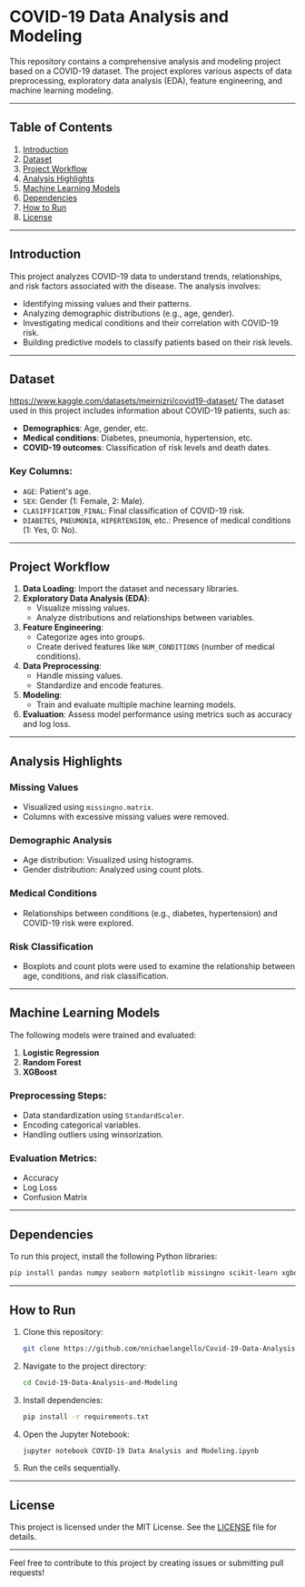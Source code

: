 # COVID-19 Data Analysis and Modeling

This repository contains a comprehensive analysis and modeling project based on a COVID-19 dataset. The project explores various aspects of data preprocessing, exploratory data analysis (EDA), feature engineering, and machine learning modeling.

---

## Table of Contents

1. [Introduction](#introduction)
2. [Dataset](#dataset)
3. [Project Workflow](#project-workflow)
4. [Analysis Highlights](#analysis-highlights)
5. [Machine Learning Models](#machine-learning-models)
6. [Dependencies](#dependencies)
7. [How to Run](#how-to-run)
8. [License](#license)

---

## Introduction

This project analyzes COVID-19 data to understand trends, relationships, and risk factors associated with the disease. The analysis involves:

- Identifying missing values and their patterns.
- Analyzing demographic distributions (e.g., age, gender).
- Investigating medical conditions and their correlation with COVID-19 risk.
- Building predictive models to classify patients based on their risk levels.

---

## Dataset
https://www.kaggle.com/datasets/meirnizri/covid19-dataset/
The dataset used in this project includes information about COVID-19 patients, such as:

- **Demographics**: Age, gender, etc.
- **Medical conditions**: Diabetes, pneumonia, hypertension, etc.
- **COVID-19 outcomes**: Classification of risk levels and death dates.

### Key Columns:
- `AGE`: Patient's age.
- `SEX`: Gender (1: Female, 2: Male).
- `CLASIFFICATION_FINAL`: Final classification of COVID-19 risk.
- `DIABETES`, `PNEUMONIA`, `HIPERTENSION`, etc.: Presence of medical conditions (1: Yes, 0: No).

---

## Project Workflow

1. **Data Loading**: Import the dataset and necessary libraries.
2. **Exploratory Data Analysis (EDA)**:
   - Visualize missing values.
   - Analyze distributions and relationships between variables.
3. **Feature Engineering**:
   - Categorize ages into groups.
   - Create derived features like `NUM_CONDITIONS` (number of medical conditions).
4. **Data Preprocessing**:
   - Handle missing values.
   - Standardize and encode features.
5. **Modeling**:
   - Train and evaluate multiple machine learning models.
6. **Evaluation**: Assess model performance using metrics such as accuracy and log loss.

---

## Analysis Highlights

### Missing Values
- Visualized using `missingno.matrix`.
- Columns with excessive missing values were removed.

### Demographic Analysis
- Age distribution: Visualized using histograms.
- Gender distribution: Analyzed using count plots.

### Medical Conditions
- Relationships between conditions (e.g., diabetes, hypertension) and COVID-19 risk were explored.

### Risk Classification
- Boxplots and count plots were used to examine the relationship between age, conditions, and risk classification.

---

## Machine Learning Models

The following models were trained and evaluated:

1. **Logistic Regression**
2. **Random Forest**
3. **XGBoost**

### Preprocessing Steps:
- Data standardization using `StandardScaler`.
- Encoding categorical variables.
- Handling outliers using winsorization.

### Evaluation Metrics:
- Accuracy
- Log Loss
- Confusion Matrix

---

## Dependencies

To run this project, install the following Python libraries:

```bash
pip install pandas numpy seaborn matplotlib missingno scikit-learn xgboost
```

---

## How to Run

1. Clone this repository:
   ```bash
   git clone https://github.com/nnichaelangello/Covid-19-Data-Analysis-and-Modeling.git
   ```

2. Navigate to the project directory:
   ```bash
   cd Covid-19-Data-Analysis-and-Modeling
   ```

3. Install dependencies:
   ```bash
   pip install -r requirements.txt
   ```

4. Open the Jupyter Notebook:
   ```bash
   jupyter notebook COVID-19 Data Analysis and Modeling.ipynb
   ```

5. Run the cells sequentially.


---

## License

This project is licensed under the MIT License. See the [LICENSE](LICENSE) file for details.

---

Feel free to contribute to this project by creating issues or submitting pull requests!
